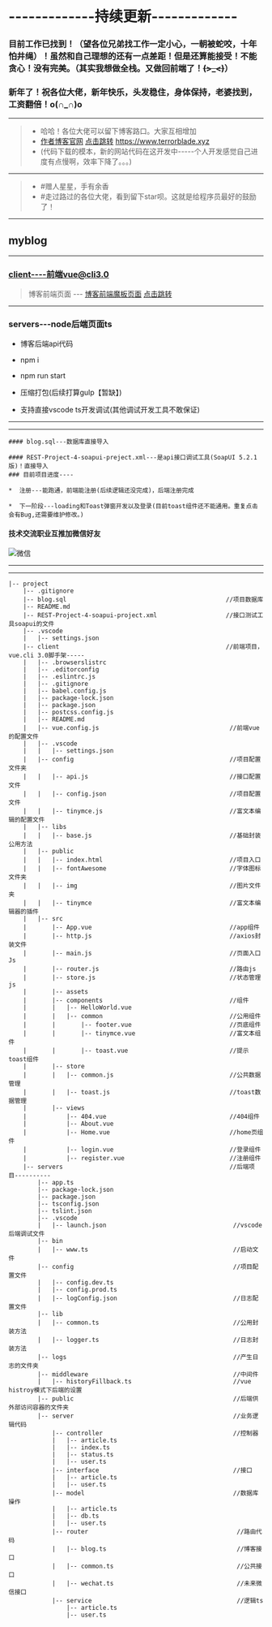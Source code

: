 # -------------持续更新-------------
### 目前工作已找到！（望各位兄弟找工作一定小心，一朝被蛇咬，十年怕井绳）！虽然和自己理想的还有一点差距！但是还算能接受！不能贪心！没有完美。（其实我想做全栈。又做回前端了！~~~~(>_<)~~~~）
### 新年了！祝各位大佬，新年快乐，头发稳住，身体保持，老婆找到，工资翻倍！o(∩_∩)o 
***

> * 哈哈！各位大佬可以留下博客路口。大家互相增加
> * [作者博客官网](https://www.terrorblade.xyz ) [点击跳转](https://www.terrorblade.xyz )
> https://www.terrorblade.xyz    
> * (代码下载的模本，新的网站代码在这开发中-----个人开发感觉自己进度有点慢啊，效率下降了。。。)

***

> * #赠人星星，手有余香
> * #走过路过的各位大佬，看到留下star呗。这就是给程序员最好的鼓励了！

***

## myblog

---
### client----前端vue@cli3.0    
>   博客前端页面 --- [博客前端魔板页面](https://dfjcx.cn/ ) [点击跳转](https://dfjcx.cn/)
---
### servers---node后端页面ts

*  博客后端api代码

*  npm i 

*  npm run start

*  压缩打包(后续打算gulp【暂缺】)

*  支持直接vscode ts开发调试(其他调试开发工具不敢保证)
---
***
    #### blog.sql---数据库直接导入

    #### REST-Project-4-soapui-preject.xml---是api接口调试工具(SoapUI 5.2.1版)！直接导入
    ### 目前项目进度----

    *  注册---能跑通，前端能注册(后续逻辑还没完成)，后端注册完成

    *  下一阶段---loading和Toast弹窗开发以及登录(目前toast组件还不能通用。重复点击会有Bug,还需要维护修改。)
            
####  技术交流职业互推加微信好友


![微信](https://www.terrorblade.xyz/img/wxfd.png)

---
***

```
|-- project
    |-- .gitignore                                                   
    |-- blog.sql                                            //项目数据库
    |-- README.md
    |-- REST-Project-4-soapui-project.xml                   //接口测试工具soapui的文件
    |-- .vscode
    |   |-- settings.json                                  
    |-- client                                              //前端项目，vue.cli 3.0脚手架-----
    |   |-- .browserslistrc
    |   |-- .editorconfig
    |   |-- .eslintrc.js
    |   |-- .gitignore
    |   |-- babel.config.js
    |   |-- package-lock.json
    |   |-- package.json
    |   |-- postcss.config.js
    |   |-- README.md
    |   |-- vue.config.js                                    //前端vue的配置文件
    |   |-- .vscode
    |   |   |-- settings.json
    |   |-- config                                           //项目配置文件夹
    |   |   |-- api.js                                       //接口配置文件
    |   |   |-- config.json                                  //项目配置文件
    |   |   |-- tinymce.js                                   //富文本编辑的配置文件
    |   |-- libs
    |   |   |-- base.js                                      //基础封装公用方法
    |   |-- public
    |   |   |-- index.html                                   //项目入口
    |   |   |-- fontAwesome                                  //字体图标文件夹
    |   |   |-- img                                          //图片文件夹
    |   |   |-- tinymce                                      //富文本编辑器的插件
    |   |-- src                                              
    |       |-- App.vue                                      //app组件
    |       |-- http.js                                      //axios封装文件
    |       |-- main.js                                      //页面入口Js
    |       |-- router.js                                    //路由js
    |       |-- store.js                                     //状态管理js
    |       |-- assets                         
    |       |-- components                                   //组件
    |       |   |-- HelloWorld.vue
    |       |   |-- common                                   //公用组件
    |       |       |-- footer.vue                           //页底组件
    |       |       |-- tinymce.vue                          //富文本组件
    |       |       |-- toast.vue                            //提示toast组件
    |       |-- store
    |       |   |-- common.js                                //公共数据管理
    |       |   |-- toast.js                                 //toast数据管理
    |       |-- views
    |           |-- 404.vue                                  //404组件
    |           |-- About.vue    
    |           |-- Home.vue                                 //home页组件
    |           |-- login.vue                                //登录组件
    |           |-- register.vue                             //注册组件
    |-- servers                                              //后端项目----------
        |-- app.ts
        |-- package-lock.json
        |-- package.json
        |-- tsconfig.json
        |-- tslint.json
        |-- .vscode
        |   |-- launch.json                                   //vscode后端调试文件
        |-- bin
        |   |-- www.ts                                        //启动文件
        |-- config                                            //项目配置文件
        |   |-- config.dev.ts
        |   |-- config.prod.ts
        |   |-- logConfig.json                                //日志配置文件
        |-- lib
        |   |-- common.ts                                     //公用封装方法
        |   |-- logger.ts                                     //日志封装方法
        |-- logs                                              //产生日志的文件夹
        |-- middleware                                        //中间件
        |   |-- historyFillback.ts                            //vue histroy模式下后端的设置
        |-- public                                            //后端供外部访问容器的文件夹
        |-- server                                            //业务逻辑代码
            |-- controller                                    //控制器
            |   |-- article.ts 
            |   |-- index.ts
            |   |-- status.ts
            |   |-- user.ts
            |-- interface                                     //接口
            |   |-- article.ts
            |   |-- user.ts
            |-- model                                         //数据库操作
            |   |-- article.ts
            |   |-- db.ts
            |   |-- user.ts
            |-- router                                         //路由代码
            |   |-- blog.ts                                    //博客接口
            |   |-- common.ts                                  //公共接口
            |   |-- wechat.ts                                  //未来微信接口
            |-- service                                        //逻辑ts
                |-- article.ts 
                |-- user.ts
```